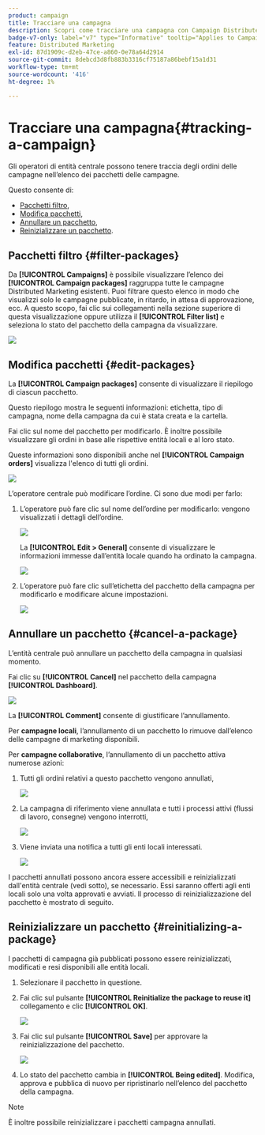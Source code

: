 ```yaml
---
product: campaign
title: Tracciare una campagna
description: Scopri come tracciare una campagna con Campaign Distributed Marketing
badge-v7-only: label="v7" type="Informative" tooltip="Applies to Campaign Classic v7 only"
feature: Distributed Marketing
exl-id: 87d1909c-d2eb-47ce-a860-0e78a64d2914
source-git-commit: 8debcd3d8fb883b3316cf75187a86bebf15a1d31
workflow-type: tm+mt
source-wordcount: '416'
ht-degree: 1%

---
```


# Tracciare una campagna{#tracking-a-campaign}



Gli operatori di entità centrale possono tenere traccia degli ordini delle campagne nell’elenco dei pacchetti delle campagne.

Questo consente di:

* [Pacchetti filtro](#filter-packages),
* [Modifica pacchetti](#edit-packages),
* [Annullare un pacchetto](#cancel-a-package),
* [Reinizializzare un pacchetto](#reinitializing-a-package).

## Pacchetti filtro {#filter-packages}

Da **[!UICONTROL Campaigns]** è possibile visualizzare l’elenco dei **[!UICONTROL Campaign packages]** raggruppa tutte le campagne Distributed Marketing esistenti. Puoi filtrare questo elenco in modo che visualizzi solo le campagne pubblicate, in ritardo, in attesa di approvazione, ecc. A questo scopo, fai clic sui collegamenti nella sezione superiore di questa visualizzazione oppure utilizza il **[!UICONTROL Filter list]** e seleziona lo stato del pacchetto della campagna da visualizzare.

![](assets/mkg_dist_catalog_filter.png)

## Modifica pacchetti {#edit-packages}

La **[!UICONTROL Campaign packages]** consente di visualizzare il riepilogo di ciascun pacchetto.

Questo riepilogo mostra le seguenti informazioni: etichetta, tipo di campagna, nome della campagna da cui è stata creata e la cartella.

Fai clic sul nome del pacchetto per modificarlo. È inoltre possibile visualizzare gli ordini in base alle rispettive entità locali e al loro stato.

Queste informazioni sono disponibili anche nel **[!UICONTROL Campaign orders]** visualizza l&#39;elenco di tutti gli ordini.

![](assets/mkg_dist_catalog_op_command_details.png)

L’operatore centrale può modificare l’ordine. Ci sono due modi per farlo:

1. L’operatore può fare clic sul nome dell’ordine per modificarlo: vengono visualizzati i dettagli dell’ordine.

   ![](assets/mkg_dist_catalog_op_command_edit1.png)

   La **[!UICONTROL Edit > General]** consente di visualizzare le informazioni immesse dall’entità locale quando ha ordinato la campagna.

   ![](assets/mkg_dist_catalog_op_command_edit1a.png)

1. L’operatore può fare clic sull’etichetta del pacchetto della campagna per modificarlo e modificare alcune impostazioni.

   ![](assets/mkg_dist_catalog_op_command_edit2.png)

## Annullare un pacchetto {#cancel-a-package}

L’entità centrale può annullare un pacchetto della campagna in qualsiasi momento.

Fai clic su **[!UICONTROL Cancel]** nel pacchetto della campagna **[!UICONTROL Dashboard]**.

![](assets/mkg_dist_cancel_op_from_dashboard.png)

La **[!UICONTROL Comment]** consente di giustificare l’annullamento.

Per **campagne locali**, l’annullamento di un pacchetto lo rimuove dall’elenco delle campagne di marketing disponibili.

Per **campagne collaborative**, l’annullamento di un pacchetto attiva numerose azioni:

1. Tutti gli ordini relativi a questo pacchetto vengono annullati,

   ![](assets/mkg_dist_mutual_op_cancelled.png)

1. La campagna di riferimento viene annullata e tutti i processi attivi (flussi di lavoro, consegne) vengono interrotti,

   ![](assets/mkg_dist_mutual_op_cancelled1.png)

1. Viene inviata una notifica a tutti gli enti locali interessati.

   ![](assets/mkg_dist_mutual_op_cancelled2.png)

I pacchetti annullati possono ancora essere accessibili e reinizializzati dall&#39;entità centrale (vedi sotto), se necessario. Essi saranno offerti agli enti locali solo una volta approvati e avviati. Il processo di reinizializzazione del pacchetto è mostrato di seguito.

## Reinizializzare un pacchetto {#reinitializing-a-package}

I pacchetti di campagna già pubblicati possono essere reinizializzati, modificati e resi disponibili alle entità locali.

1. Selezionare il pacchetto in questione.
1. Fai clic sul pulsante **[!UICONTROL Reinitialize the package to reuse it]** collegamento e clic **[!UICONTROL OK]**.

   ![](assets/mkg_dist_mutual_op_reinit.png)

1. Fai clic sul pulsante **[!UICONTROL Save]** per approvare la reinizializzazione del pacchetto.

   ![](assets/mkg_dist_mutual_op_reinit2.png)

1. Lo stato del pacchetto cambia in **[!UICONTROL Being edited]**. Modifica, approva e pubblica di nuovo per ripristinarlo nell’elenco del pacchetto della campagna.

>[!NOTE]
>
>È inoltre possibile reinizializzare i pacchetti campagna annullati.
